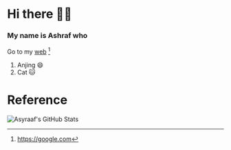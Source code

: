 # Hi there 🫰🏿

### My name is Ashraf who

Go to my [web](https://ashyrafwhoawd.com) [^1]

1. Anjing :smile:
2. Cat :cat:

# Reference

[^1]: https://google.com

![Asyraaf's GitHub Stats](https://github-readme-stats.vercel.app/api?username=asyraaftw&show_icons=true&theme=tokyonight)
